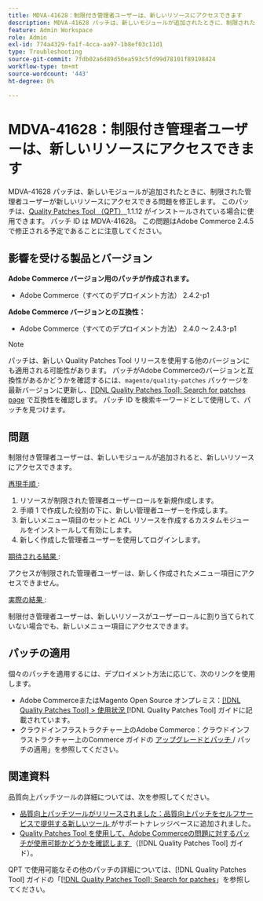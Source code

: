 ```yaml
---
title: MDVA-41628：制限付き管理者ユーザーは、新しいリソースにアクセスできます
description: MDVA-41628 パッチは、新しいモジュールが追加されたときに、制限された管理者ユーザーが新しいリソースにアクセスできる問題を修正します。 このパッチは、[Quality Patches Tool （QPT） ] （https://experienceleague.adobe.com/en/docs/commerce-operations/tools/quality-patches-tool/quality-patches-tool-to-self-serve-quality-patches） 1.1.12 がインストールされている場合に利用できます。 パッチ ID は MDVA-41628。 この問題はAdobe Commerce 2.4.5 で修正される予定であることに注意してください。
feature: Admin Workspace
role: Admin
exl-id: 774a4329-fa1f-4cca-aa97-1b8ef03c11d1
type: Troubleshooting
source-git-commit: 7fdb02a6d89d50ea593c5fd99d78101f89198424
workflow-type: tm+mt
source-wordcount: '443'
ht-degree: 0%

---
```


# MDVA-41628：制限付き管理者ユーザーは、新しいリソースにアクセスできます

MDVA-41628 パッチは、新しいモジュールが追加されたときに、制限された管理者ユーザーが新しいリソースにアクセスできる問題を修正します。 このパッチは、[Quality Patches Tool （QPT） ](https://experienceleague.adobe.com/en/docs/commerce-operations/tools/quality-patches-tool/quality-patches-tool-to-self-serve-quality-patches)1.1.12 がインストールされている場合に使用できます。 パッチ ID は MDVA-41628。 この問題はAdobe Commerce 2.4.5 で修正される予定であることに注意してください。

## 影響を受ける製品とバージョン

**Adobe Commerce バージョン用のパッチが作成されます。**

* Adobe Commerce（すべてのデプロイメント方法） 2.4.2-p1

**Adobe Commerce バージョンとの互換性：**

* Adobe Commerce（すべてのデプロイメント方法） 2.4.0 ～ 2.4.3-p1

>[!NOTE]
>
>パッチは、新しい Quality Patches Tool リリースを使用する他のバージョンにも適用される可能性があります。 パッチがAdobe Commerceのバージョンと互換性があるかどうかを確認するには、`magento/quality-patches` パッケージを最新バージョンに更新し、[[!DNL Quality Patches Tool]: Search for patches page](https://experienceleague.adobe.com/en/docs/commerce-operations/tools/quality-patches-tool/quality-patches-tool-to-self-serve-quality-patches) で互換性を確認します。 パッチ ID を検索キーワードとして使用して、パッチを見つけます。

## 問題

制限付き管理者ユーザーは、新しいモジュールが追加されると、新しいリソースにアクセスできます。

<u> 再現手順 </u>:

1. リソースが制限された管理者ユーザーロールを新規作成します。
1. 手順 1 で作成した役割の下に、新しい管理者ユーザーを作成します。
1. 新しいメニュー項目のセットと ACL リソースを作成するカスタムモジュールをインストールして有効にします。
1. 新しく作成した管理者ユーザーを使用してログインします。

<u> 期待される結果 </u>:

アクセスが制限された管理者ユーザーは、新しく作成されたメニュー項目にアクセスできません。

<u> 実際の結果 </u>:

制限付き管理者ユーザーは、新しいリソースがユーザーロールに割り当てられていない場合でも、新しいメニュー項目にアクセスできます。

## パッチの適用

個々のパッチを適用するには、デプロイメント方法に応じて、次のリンクを使用します。

* Adobe CommerceまたはMagento Open Source オンプレミス：[[!DNL Quality Patches Tool] > 使用状況 ](/help/tools/quality-patches-tool/usage.md) [!DNL Quality Patches Tool] ガイドに記載されています。
* クラウドインフラストラクチャー上のAdobe Commerce：クラウドインフラストラクチャー上のCommerce ガイドの [ アップグレードとパッチ ](https://experienceleague.adobe.com/docs/commerce-cloud-service/user-guide/develop/upgrade/apply-patches.html)/ パッチの適用」を参照してください。

## 関連資料

品質向上パッチツールの詳細については、次を参照してください。

* [ 品質向上パッチツールがリリースされました：品質向上パッチをセルフサービスで提供する新しいツール ](https://experienceleague.adobe.com/en/docs/commerce-operations/tools/quality-patches-tool/quality-patches-tool-to-self-serve-quality-patches) がサポートナレッジベースに追加されました。
* [Quality Patches Tool を使用して、Adobe Commerceの問題に対するパッチが使用可能かどうかを確認します ](/help/tools/quality-patches-tool/patches-available-in-qpt/check-patch-for-magento-issue-with-magento-quality-patches.md) （[!DNL Quality Patches Tool] ガイド）。

QPT で使用可能なその他のパッチの詳細については、[!DNL Quality Patches Tool] ガイドの「[[!DNL Quality Patches Tool]: Search for patches](https://experienceleague.adobe.com/tools/commerce-quality-patches/index.html)」を参照してください。
